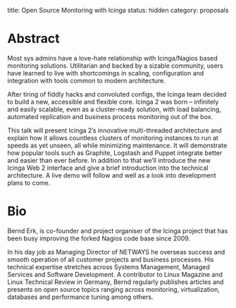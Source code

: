 title: Open Source Monitoring with Icinga
status: hidden
category: proposals

 # Abstract
Most sys admins have a love-hate relationship with Icinga/Nagios based
monitoring solutions. Utilitarian and backed by a sizable community, users have
learned to live with shortcomings in scaling, configuration and integration with
tools common to modern architecture.

After tiring of fiddly hacks and convoluted configs, the Icinga team
decided to build a new, accessible and flexible core. Icinga 2 was born –
infinitely and easily scalable, even as a cluster-ready solution, with load
balancing, automated replication and business process monitoring out of the box.

This talk will present Icinga 2’s innovative multi-threaded architecture and
explain how it allows countless clusters of monitoring instances to run at
speeds as yet unseen, all while minimizing maintenance. It will demonstrate how
popular tools such as Graphite, Logstash and Puppet integrate better and
easier than ever before. In addition to that we’ll introduce the new Icinga Web
2 interface and give a brief introduction into the technical architecture. A
live demo will follow and well as a look into development plans to come.

 # Bio
 Bernd Erk, is co-founder and project organiser of the Icinga project that has
 been busy improving the forked Nagios code base since 2009.

 In his day job as Managing Director of NETWAYS he overseas success and
 smooth operation of all customer projects and business processes. His
 technical expertise stretches across Systems Management, Managed Services and
 Software Development. A contributor to Linux Magazine and Linux Technical
 Review in Germany, Bernd regularly publishes articles and presents on open
 source topics ranging across monitoring, virtualization, databases and
 performance tuning among others.
